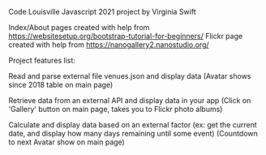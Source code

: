 Code Louisville Javascript 2021 project by Virginia Swift

Index/About pages created with help from https://websitesetup.org/bootstrap-tutorial-for-beginners/ 
Flickr page created with help from https://nanogallery2.nanostudio.org/ 

Project features list:

Read and parse external file venues.json and display data (Avatar shows since 2018 table on main page)

Retrieve data from an external API and display data in your app (Click on 'Gallery' button on main page, takes you to
Flickr photo albums) 

Calculate and display data based on an external factor (ex: get the current date, and display how many days remaining until some event)
(Countdown to next Avatar show on main page) 

